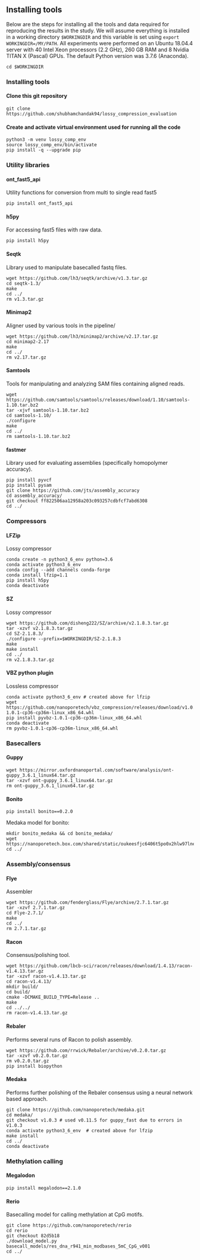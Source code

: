 ## Installing tools

Below are the steps for installing all the tools and data required for reproducing the results in the study. We will assume everything is installed in a working directory `$WORKINGDIR` and this variable is set using `export WORKINGDIR=/MY/PATH`. All experiments were performed on an Ubuntu 18.04.4 server with 40 Intel Xeon processors (2.2 GHz), 260 GB RAM and 8 Nvidia TITAN X (Pascal) GPUs. The default Python version was 3.7.6 (Anaconda).

```
cd $WORKINGDIR
```

### Installing tools

#### Clone this git repository
```
git clone https://github.com/shubhamchandak94/lossy_compression_evaluation
```

#### Create and activate virtual environment used for running all the code
```
python3 -m venv lossy_comp_env
source lossy_comp_env/bin/activate
pip install -q --upgrade pip
```

### Utility libraries

#### ont_fast5_api
Utility functions for conversion from multi to single read fast5
```
pip install ont_fast5_api
```

#### h5py
For accessing fast5 files with raw data.
```
pip install h5py
```

#### Seqtk
Library used to manipulate basecalled fastq files.
```
wget https://github.com/lh3/seqtk/archive/v1.3.tar.gz
cd seqtk-1.3/
make
cd ../
rm v1.3.tar.gz
```

#### Minimap2
Aligner used by various tools in the pipeline/
```
wget https://github.com/lh3/minimap2/archive/v2.17.tar.gz
cd minimap2-2.17
make
cd ../
rm v2.17.tar.gz
```

#### Samtools
Tools for manipulating and analyzing SAM files containing aligned reads.
```
wget https://github.com/samtools/samtools/releases/download/1.10/samtools-1.10.tar.bz2
tar -xjvf samtools-1.10.tar.bz2
cd samtools-1.10/
./configure
make
cd ../
rm samtools-1.10.tar.bz2
```

#### fastmer
Library used for evaluating assemblies (specifically homopolymer accuracy).
```
pip install pyvcf
pip install pysam
git clone https://github.com/jts/assembly_accuracy
cd assembly_accuracy/
git checkout ff822506aa12958a203c093257cdbfcf7abd6308
cd ../
```

### Compressors
#### LFZip
Lossy compressor
```
conda create -n python3_6_env python=3.6
conda activate python3_6_env
conda config --add channels conda-forge
conda install lfzip=1.1
pip install h5py
conda deactivate
```

#### SZ
Lossy compressor
```
wget https://github.com/disheng222/SZ/archive/v2.1.8.3.tar.gz
tar -xzvf v2.1.8.3.tar.gz
cd SZ-2.1.8.3/
./configure --prefix=$WORKINGDIR/SZ-2.1.8.3
make
make install
cd ../
rm v2.1.8.3.tar.gz
```

#### VBZ python plugin
Lossless compressor
```
conda activate python3_6_env # created above for lfzip
wget https://github.com/nanoporetech/vbz_compression/releases/download/v1.0.1/pyvbz-1.0.1-cp36-cp36m-linux_x86_64.whl
pip install pyvbz-1.0.1-cp36-cp36m-linux_x86_64.whl
conda deactivate
rm pyvbz-1.0.1-cp36-cp36m-linux_x86_64.whl
```

### Basecallers

#### Guppy
```
wget https://mirror.oxfordnanoportal.com/software/analysis/ont-guppy_3.6.1_linux64.tar.gz
tar -xzvf ont-guppy_3.6.1_linux64.tar.gz
rm ont-guppy_3.6.1_linux64.tar.gz
```

#### Bonito
```
pip install bonito==0.2.0
```
Medaka model for bonito:
```
mkdir bonito_medaka && cd bonito_medaka/
wget https://nanoporetech.box.com/shared/static/oukeesfjc6406t5po0x2hlw97lnelkyl.hdf5
cd ../
```

### Assembly/consensus
#### Flye
Assembler
```
wget https://github.com/fenderglass/Flye/archive/2.7.1.tar.gz
tar -xzvf 2.7.1.tar.gz
cd Flye-2.7.1/
make
cd ../
rm 2.7.1.tar.gz
```

#### Racon
Consensus/polishing tool.
```
wget https://github.com/lbcb-sci/racon/releases/download/1.4.13/racon-v1.4.13.tar.gz
tar -xzvf racon-v1.4.13.tar.gz
cd racon-v1.4.13/
mkdir build/
cd build/
cmake -DCMAKE_BUILD_TYPE=Release ..
make
cd ../../
rm racon-v1.4.13.tar.gz
```

#### Rebaler
Performs several runs of Racon to polish assembly.
```
wget https://github.com/rrwick/Rebaler/archive/v0.2.0.tar.gz
tar -xzvf v0.2.0.tar.gz
rm v0.2.0.tar.gz
pip install biopython
```

#### Medaka
Performs further polishing of the Rebaler consensus using a neural network based approach.
```
git clone https://github.com/nanoporetech/medaka.git
cd medaka/
git checkout v1.0.3 # used v0.11.5 for guppy_fast due to errors in v1.0.3
conda activate python3_6_env  # created above for lfzip
make install
cd ../
conda deactivate
```


### Methylation calling
#### Megalodon
```
pip install megalodon==2.1.0
```
#### Rerio
Basecalling model for calling methylation at CpG motifs.
```
git clone https://github.com/nanoporetech/rerio
cd rerio
git checkout 82d5b18
./download_model.py basecall_models/res_dna_r941_min_modbases_5mC_CpG_v001
cd ../
```
